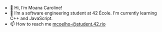- 👋 Hi, I’m Moana Caroline!
- 🌱 I’m a software engineering student at 42 École. I'm currently learning C++ and JavaScript.
- 📫 How to reach me mcoelho-@student.42.rio

